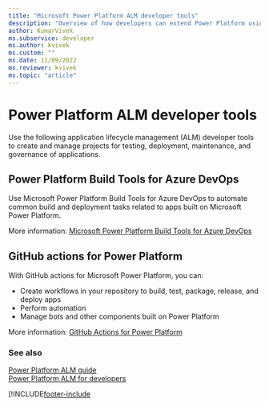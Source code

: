 ```yaml
---
title: "Microsoft Power Platform ALM developer tools"
description: "Overview of how developers can extend Power Platform using various tools."
author: KumarVivek
ms.subservice: developer
ms.author: kvivek
ms.custom: ""
ms.date: 11/09/2022
ms.reviewer: kvivek
ms.topic: "article"
---
```


# Power Platform ALM developer tools

Use the following application lifecycle management (ALM) developer tools to create and manage projects for testing, deployment, maintenance, and governance of applications.

## Power Platform Build Tools for Azure DevOps

Use Microsoft Power Platform Build Tools for Azure DevOps to automate common build and deployment tasks related to apps built on Microsoft Power Platform.

More information: [Microsoft Power Platform Build Tools for Azure DevOps](/power-platform/alm/devops-build-tools)

## GitHub actions for Power Platform

With GitHub actions for Microsoft Power Platform, you can:

- Create workflows in your repository to build, test, package, release, and deploy apps
- Perform automation
- Manage bots and other components built on Power Platform

More information: [GitHub Actions for Power Platform](/power-platform/alm/devops-github-actions)

### See also

[Power Platform ALM guide](/power-platform/alm)<br/>
[Power Platform ALM for developers](/power-platform/alm/alm-for-developers)<br/>

[!INCLUDE[footer-include](../includes/footer-banner.md)
